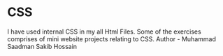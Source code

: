 # CSS

I have used internal CSS in my all Html Files. Some of the exercises comprises of mini website projects relating to CSS.
Author - Muhammad Saadman Sakib Hossain 
